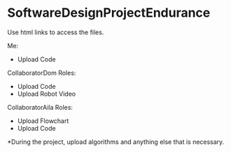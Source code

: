 # SoftwareDesignProjectEndurance
Use html links to access the files.

Me:
- Upload Code

CollaboratorDom Roles:
- Upload Code
- Upload Robot Video

CollaboratorAila Roles:
- Upload Flowchart
- Upload Code

*During the project, upload algorithms and anything else that is necessary.
